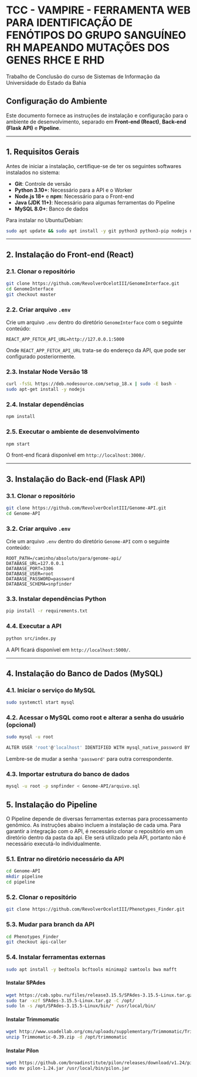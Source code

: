 # TCC - VAMPIRE - FERRAMENTA WEB PARA IDENTIFICAÇÃO DE FENÓTIPOS DO GRUPO SANGUÍNEO RH MAPEANDO MUTAÇÕES DOS GENES RHCE E RHD
Trabalho de Conclusão do curso de Sistemas de Informação da Universidade do Estado da Bahia

## Configuração do Ambiente

Este documento fornece as instruções de instalação e configuração para o ambiente de desenvolvimento, separado em **Front-end (React)**, **Back-end (Flask API)** e **Pipeline**.

---

## 1. Requisitos Gerais
Antes de iniciar a instalação, certifique-se de ter os seguintes softwares instalados no sistema:

- **Git**: Controle de versão
- **Python 3.10+**: Necessário para a API e o Worker
- **Node.js 18+** e **npm**: Necessário para o Front-end
- **Java (JDK 11+)**: Necessário para algumas ferramentas do Pipeline
- **MySQL 8.0+**: Banco de dados

Para instalar no Ubuntu/Debian:
```bash
sudo apt update && sudo apt install -y git python3 python3-pip nodejs npm default-jdk mysql-server
```


---

## 2. Instalação do Front-end (React)

### 2.1. Clonar o repositório
```bash
git clone https://github.com/RevolverOcelotIII/GenomeInterface.git
cd GenomeInterface
git checkout master
```

### 2.2. Criar arquivo `.env`
Crie um arquivo `.env` dentro do diretório `GenomeInterface` com o seguinte conteúdo:

```env
REACT_APP_FETCH_API_URL=http://127.0.0.1:5000
```
Onde `REACT_APP_FETCH_API_URL` trata-se do endereço da API, que pode ser configurado posteriormente.

### 2.3. Instalar Node Versão 18
```bash
curl -fsSL https://deb.nodesource.com/setup_18.x | sudo -E bash -
sudo apt-get install -y nodejs
```


### 2.4. Instalar dependências
```bash
npm install
```

### 2.5. Executar o ambiente de desenvolvimento
```bash
npm start
```

O front-end ficará disponível em `http://localhost:3000/`.

---

## 3. Instalação do Back-end (Flask API)

### 3.1. Clonar o repositório
```bash
git clone https://github.com/RevolverOcelotIII/Genome-API.git
cd Genome-API
```

### 3.2. Criar arquivo `.env`
Crie um arquivo `.env` dentro do diretório `Genome-API` com o seguinte conteúdo:

```env
ROOT_PATH=/caminho/absoluto/para/genome-api/
DATABASE_URL=127.0.0.1
DATABASE_PORT=3306
DATABASE_USER=root
DATABASE_PASSWORD=password
DATABASE_SCHEMA=snpfinder
```

### 3.3. Instalar dependências Python
```bash
pip install -r requirements.txt
```

### 4.4. Executar a API
```bash
python src/index.py  
```

A API ficará disponível em `http://localhost:5000/`.

---

## 4. Instalação do Banco de Dados (MySQL)

### 4.1. Iniciar o serviço do MySQL
```bash
sudo systemctl start mysql
```

### 4.2. Acessar o MySQL como root e alterar a senha do usuário (opcional)
```bash
sudo mysql -u root
```

```bash
ALTER USER 'root'@'localhost' IDENTIFIED WITH mysql_native_password BY 'password';
```
Lembre-se de mudar a senha `'password'` para outra correspondente.

### 4.3. Importar estrutura do banco de dados
```bash
mysql -u root -p snpfinder < Genome-API/arquivo.sql
```

## 5. Instalação do Pipeline

O Pipeline depende de diversas ferramentas externas para processamento genômico. As instruções abaixo incluem a instalação de cada uma. Para garantir a integração com o API, é necessário clonar o repositório em um diretório dentro da pasta da api. Ele será utilizado pela API, portanto não é necessário executá-lo individualmente.

### 5.1. Entrar no diretório necessário da API

```bash
cd Genome-API
mkdir pipeline
cd pipeline
```

### 5.2. Clonar o repositório
```bash
git clone https://github.com/RevolverOcelotIII/Phenotypes_Finder.git
```

### 5.3. Mudar para branch da API
```bash
cd Phenotypes_Finder
git checkout api-caller
```

### 5.4. Instalar ferramentas externas
```bash
sudo apt install -y bedtools bcftools minimap2 samtools bwa mafft
```

#### Instalar SPAdes
```bash
wget https://cab.spbu.ru/files/release3.15.5/SPAdes-3.15.5-Linux.tar.gz
sudo tar -xzf SPAdes-3.15.5-Linux.tar.gz -C /opt/
sudo ln -s /opt/SPAdes-3.15.5-Linux/bin/* /usr/local/bin/
```

#### Instalar Trimmomatic
```bash
wget http://www.usadellab.org/cms/uploads/supplementary/Trimmomatic/Trimmomatic-0.39.zip
unzip Trimmomatic-0.39.zip -d /opt/trimmomatic
```

#### Instalar Pilon
```bash
wget https://github.com/broadinstitute/pilon/releases/download/v1.24/pilon-1.24.jar
sudo mv pilon-1.24.jar /usr/local/bin/pilon.jar
```


